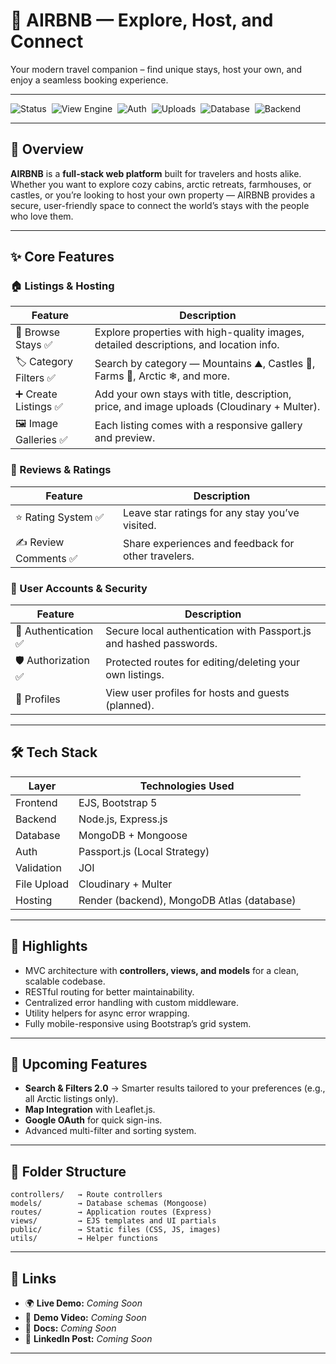 # 🏡 AIRBNB — Explore, Host, and Connect  

Your modern travel companion – find unique stays, host your own, and enjoy a seamless booking experience.  

---

![Status](https://img.shields.io/badge/Status-Active%20Development-orange?style=for-the-badge)&nbsp;
![View Engine](https://img.shields.io/badge/View%20Engine-EJS-blue?style=for-the-badge)&nbsp;
![Auth](https://img.shields.io/badge/Auth-Passport.js-brightgreen?style=for-the-badge)&nbsp;
![Uploads](https://img.shields.io/badge/Uploads-Cloudinary%20+%20Multer-5DADE2?style=for-the-badge)&nbsp;
![Database](https://img.shields.io/badge/Database-MongoDB-4DB33D?style=for-the-badge)&nbsp;
![Backend](https://img.shields.io/badge/Backend-Node.js%20+%20Express.js-339933?style=for-the-badge)


---

## 🌟 Overview  
**AIRBNB** is a **full-stack web platform** built for travelers and hosts alike. Whether you want to explore cozy cabins, arctic retreats, farmhouses, or castles, or you’re looking to host your own property — AIRBNB provides a secure, user-friendly space to connect the world’s stays with the people who love them.

---

## ✨ Core Features  

### 🏠 Listings & Hosting  
| Feature | Description |
|---------|-------------|
| 📜 Browse Stays ✅ | Explore properties with high-quality images, detailed descriptions, and location info. |
| 🏷 Category Filters ✅ | Search by category — Mountains ⛰, Castles 🏰, Farms 🌾, Arctic ❄, and more. |
| ➕ Create Listings ✅ | Add your own stays with title, description, price, and image uploads (Cloudinary + Multer). |
| 🖼 Image Galleries ✅ | Each listing comes with a responsive gallery and preview. |

### 💬 Reviews & Ratings  
| Feature | Description |
|---------|-------------|
| ⭐ Rating System ✅ | Leave star ratings for any stay you’ve visited. |
| ✍ Review Comments ✅ | Share experiences and feedback for other travelers. |

### 👤 User Accounts & Security  
| Feature | Description |
|---------|-------------|
| 🔐 Authentication ✅ | Secure local authentication with Passport.js and hashed passwords. |
| 🛡 Authorization ✅ | Protected routes for editing/deleting your own listings. |
| 💼 Profiles | View user profiles for hosts and guests (planned). |

---

## 🛠 Tech Stack  

| Layer      | Technologies Used |
|------------|-------------------|
| Frontend   | EJS, Bootstrap 5 |
| Backend    | Node.js, Express.js |
| Database   | MongoDB + Mongoose |
| Auth       | Passport.js (Local Strategy) |
| Validation | JOI |
| File Upload| Cloudinary + Multer |
| Hosting    | Render (backend), MongoDB Atlas (database) |

---

## 🚀 Highlights  
- MVC architecture with **controllers, views, and models** for a clean, scalable codebase.  
- RESTful routing for better maintainability.  
- Centralized error handling with custom middleware.  
- Utility helpers for async error wrapping.  
- Fully mobile-responsive using Bootstrap’s grid system.  

---

## 🔮 Upcoming Features  
- **Search & Filters 2.0** → Smarter results tailored to your preferences (e.g., all Arctic listings only).  
- **Map Integration** with Leaflet.js.  
- **Google OAuth** for quick sign-ins.  
- Advanced multi-filter and sorting system.  

---

## 📂 Folder Structure  
```
controllers/   → Route controllers  
models/        → Database schemas (Mongoose)  
routes/        → Application routes (Express)  
views/         → EJS templates and UI partials  
public/        → Static files (CSS, JS, images)  
utils/         → Helper functions  
```

---


## 🔗 Links  
- 🌍 **Live Demo:** _Coming Soon_  
- 🎥 **Demo Video:** _Coming Soon_  
- 📄 **Docs:** _Coming Soon_  
- 💼 **LinkedIn Post:** _Coming Soon_  

---



